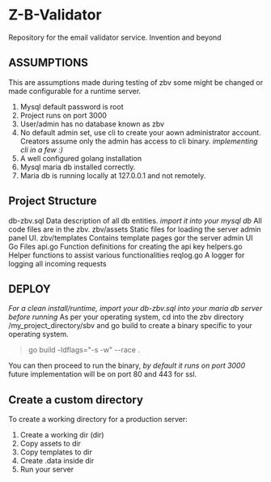 # Z-B-Validator
Repository for the email validator service. Invention and beyond

## ASSUMPTIONS
This are assumptions made during testing of zbv some might be changed or made configurable for a runtime server.
1. Mysql default password is root
2. Project runs on port 3000
3. User/admin has no database known as zbv
4. No default admin set, use cli to create your aown administrator account. Creators assume only the admin has access to cli binary.
*implementing cli in a few :)*
5. A well configured golang installation
6. Mysql maria db installed correctly.
7. Maria db is running locally at 127.0.0.1 and not remotely.

## Project Structure
db-zbv.sql Data description of all db entities. *import it into your mysql db*
All code files are in the zbv.
  zbv/assets
    Static files for loading the server admin panel UI.
  zbv/templates
    Contains template pages gor the server admin UI
  Go Files
    api.go Function definitions for creating the api key
    helpers.go Helper functions to assist various functionalities
    reqlog.go A logger for logging all incoming requests

## DEPLOY
*For a clean install/runtime, import your db-zbv.sql into your maria db server before running*
As per your operating system, cd into the zbv directory /my_project_directory/sbv and go build to create a binary specific to your operating system.
> go build -ldflags="-s -w"  --race  .

You can then proceed to run the binary, *by default it runs on port 3000* future implementation will be on port 80 and 443 for ssl.

## Create a custom directory
To create a working directory for a production server:
1. Create a working dir (dir)
2. Copy assets to dir
3. Copy templates to dir
4. Create .data inside dir
5. Run your server
